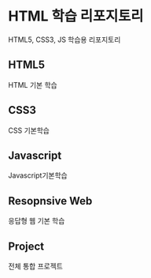 # HTML 학습 리포지토리
HTML5, CSS3, JS 학습용 리포지토리

## HTML5
HTML 기본 학습

## CSS3
CSS 기본학습

## Javascript
Javascript기본학습

## Resopnsive Web
응답형 웹 기본 학습

## Project
전체 통합 프로젝트
